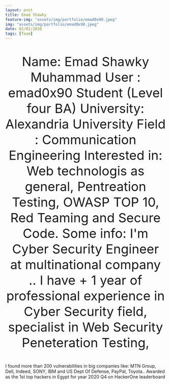 ```yaml
---
layout: post
title: Emad Shawky 
feature-img: "assets/img/portfolio/emad0x90.jpeg"
img: "assets/img/portfolio/emad0x90.jpeg"
date: 02/01/2020
tags: [Team]
---
```


<p style ="text-align: center; font-size: 40px">
Name: Emad Shawky Muhammad
User : emad0x90
Student (Level four BA)
University: Alexandria University
Field : Communication Engineering
Interested in: Web technologis as general, Pentreation Testing, OWASP TOP 10, Red Teaming and Secure Code.
Some info: I'm
Cyber Security Engineer at multinational company ..
I have + 1 year of professional experience in Cyber Security field, specialist in Web Security Peneteration Testing, 
 
 I found more than 200 vulnerabilities in big companies like:
MTN Group, Dell, Indeed, SONY, IBM and US Dept Of Defense, PayPal, Toyota..
Awarded as the 1st top hackers in Egypt for year 2020 Q4 on HackerOne leaderboard
</p>
